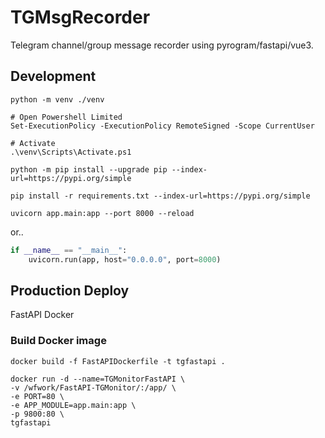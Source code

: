 # TGMsgRecorder

Telegram channel/group message recorder using pyrogram/fastapi/vue3.

## Development

```shell
python -m venv ./venv

# Open Powershell Limited
Set-ExecutionPolicy -ExecutionPolicy RemoteSigned -Scope CurrentUser

# Activate
.\venv\Scripts\Activate.ps1

python -m pip install --upgrade pip --index-url=https://pypi.org/simple

pip install -r requirements.txt --index-url=https://pypi.org/simple

uvicorn app.main:app --port 8000 --reload
```

or..

```python
if __name__ == "__main__":
    uvicorn.run(app, host="0.0.0.0", port=8000)
```

## Production Deploy

FastAPI Docker

### Build Docker image

```shell
docker build -f FastAPIDockerfile -t tgfastapi .

docker run -d --name=TGMonitorFastAPI \
-v /wfwork/FastAPI-TGMonitor/:/app/ \
-e PORT=80 \
-e APP_MODULE=app.main:app \
-p 9800:80 \
tgfastapi


```
